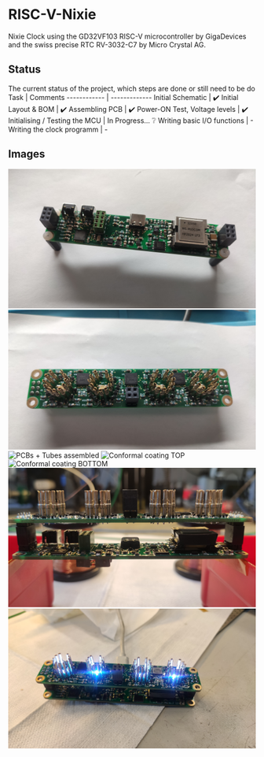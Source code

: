 # RISC-V-Nixie
Nixie Clock using the GD32VF103 RISC-V microcontroller by GigaDevices and the swiss precise RTC RV-3032-C7 by Micro Crystal AG.

## Status
The current status of the project, which steps are done or still need to be do
Task | Comments
------------ | -------------
Initial Schematic | :heavy_check_mark:
Initial Layout & BOM | :heavy_check_mark:
Assembling PCB | :heavy_check_mark:
Power-ON Test, Voltage levels | :heavy_check_mark:
Initialising / Testing the MCU | In Progress... :grey_question:
Writing basic I/O functions | -
Writing the clock programm | -

## Images
![Lower assembled PCB](https://github.com/gfcwfzkm/RISC-V-Nixie/blob/main/images/IMG_20210522_102124.jpg)
![Upper assembled PCB](https://github.com/gfcwfzkm/RISC-V-Nixie/blob/main/images/IMG_20210522_102314.jpg)
![PCBs + Tubes assembled](https://github.com/gfcwfzkm/RISC-V-Nixie/blob/main/images/IMG_20210522_104633.jpg)
![Conformal coating TOP](https://github.com/gfcwfzkm/RISC-V-Nixie/blob/main/images/IMG_20210526_070233.jpg)
![Conformal coating BOTTOM](https://github.com/gfcwfzkm/RISC-V-Nixie/blob/main/images/IMG_20210526_070308.jpg)
![Spacing between high-voltage pins of the upper PCB and the lower PCB's buttons / transformer](https://github.com/gfcwfzkm/RISC-V-Nixie/blob/main/images/IMG_20210526_070404.jpg)
![Initial Power test, no magic smoke & all voltages within specs!](https://github.com/gfcwfzkm/RISC-V-Nixie/blob/main/images/IMG_20210526_075324.jpg)
